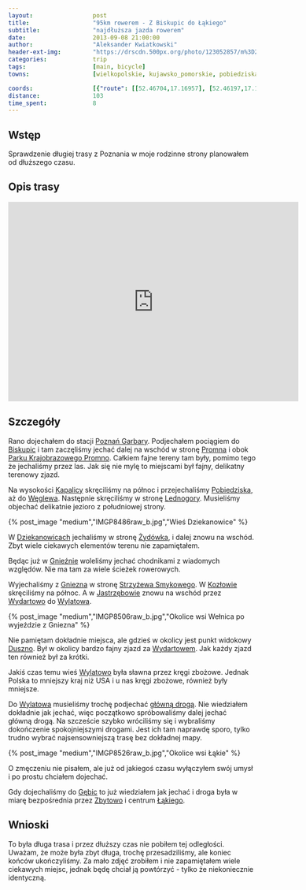 ```yaml
---
layout:                 post
title:                  "95km rowerem - Z Biskupic do Łąkiego"
subtitle:               "najdłuższa jazda rowerem"
date:                   2013-09-08 21:00:00
author:                 "Aleksander Kwiatkowski"
header-ext-img:         "https://drscdn.500px.org/photo/123052857/m%3D2048/782aaa3a676afd37aeaad562ec6b9fb1"
categories:             trip
tags:                   [main, bicycle]
towns:                  [wielkopolskie, kujawsko_pomorskie, pobiedziska, lubowo, gniezno, trzemeszno, mogilno, strzelno]

coords:                 [{"route": [[52.46704,17.16957], [52.46197,17.16888], [52.46092,17.20412], [52.46662,17.22935], [52.45088,17.28669], [52.45883,17.29081], [52.47718,17.28806], [52.51465,17.30626], [52.51475,17.31287], [52.50477,17.33844], [52.51298,17.36634], [52.50791,17.36522], [52.50859,17.38290], [52.51982,17.38883], [52.51815,17.40608], [52.53188,17.44410], [52.52749,17.44925], [52.53282,17.45183], [52.52953,17.49079], [52.53961,17.51448], [52.53178,17.55096], [52.53517,17.58452], [52.53778,17.58855], [52.57979,17.66005], [52.58276,17.66400], [52.57530,17.66932], [52.57613,17.68005], [52.58855,17.69799], [52.57885,17.74966], [52.60815,17.76133], [52.59976,17.80854], [52.60549,17.81772], [52.59731,17.82733], [52.60309,17.82931], [52.60393,17.87677], [52.61169,17.90192], [52.60992,17.94209],  [52.58756,17.99084], [52.57926,17.99196], [52.60080,18.03092], [52.59387,18.07281], [52.61388,18.13590], [52.61513,18.15298]], "type": "bicycle"}]
distance:               103
time_spent:             8
---
```


[wiki-promno-park]:                     https://pl.wikipedia.org/wiki/Park_Krajobrazowy_Promno
[wiki-strzyzewo-smykowe]:               https://pl.wikipedia.org/wiki/Strzy%C5%BCewo_Smykowe
[wiki-15]:                              https://pl.wikipedia.org/wiki/Droga_krajowa_nr_15_(Polska)
[wiki-garbary]:                         https://pl.wikipedia.org/wiki/Pozna%C5%84_Garbary
[wiki-biskupice]:                       https://pl.wikipedia.org/wiki/Biskupice_(powiat_pozna%C5%84ski)
[wiki-promno]:                          https://pl.wikipedia.org/wiki/Promno_(wie%C5%9B_w_wojew%C3%B3dztwie_wielkopolskim)
[wiki-kapalica]:                        https://pl.wikipedia.org/wiki/Kapalica
[wiki-pobiedziska]:                     https://pl.wikipedia.org/wiki/Pobiedziska
[wiki-weglewo]:                         https://pl.wikipedia.org/wiki/W%C4%99glewo_(powiat_pozna%C5%84ski)
[wiki-lednogora]:                       https://pl.wikipedia.org/wiki/Lednog%C3%B3ra
[wiki-dziekanowice]:                    https://pl.wikipedia.org/wiki/Dziekanowice_(wojew%C3%B3dztwo_wielkopolskie)
[wiki-zydowko]:                         https://pl.wikipedia.org/wiki/%C5%BByd%C3%B3wko
[wiki-gniezno]:                         https://pl.wikipedia.org/wiki/Gniezno
[wiki-kozlowo]:                         https://pl.wikipedia.org/wiki/Koz%C5%82owo_(powiat_gnie%C5%BAnie%C5%84ski)
[wiki-jastrzebowo]:                     https://pl.wikipedia.org/wiki/Jastrz%C4%99bowo
[wiki-wydartowo]:                       https://pl.wikipedia.org/wiki/Wydartowo
[wiki-wylatowo]:                        https://pl.wikipedia.org/wiki/Wylatowo
[wiki-gebice]:                          https://pl.wikipedia.org/wiki/G%C4%99bice_(wojew%C3%B3dztwo_kujawsko-pomorskie)
[wiki-zbytowo]:                         https://pl.wikipedia.org/wiki/Zbytowo
[wiki-lakie]:                           https://pl.wikipedia.org/wiki/%C5%81%C4%85kie_(powiat_mogile%C5%84ski)
[wiki-duszno]:                          https://pl.wikipedia.org/wiki/Duszno

Wstęp
-----

Sprawdzenie długiej trasy z Poznania w moje rodzinne strony planowałem od dłuższego czasu.

Opis trasy
----------

<iframe height='405' width='590' frameborder='0' allowtransparency='true' scrolling='no' src='https://www.strava.com/activities/137173051/embed/0010e16016e12f7c106b323900e9a533f70400a8'></iframe>

Szczegóły
---------

Rano dojechałem do stacji [Poznań Garbary][wiki-garbary]. Podjechałem pociągiem do [Biskupic][wiki-biskupice] i
tam zaczęliśmy jechać dalej na wschód w stronę [Promna][wiki-promno] i obok [Parku Krajobrazowego Promno][wiki-promno-park].
Całkiem fajne tereny tam były, pomimo tego że jechaliśmy przez las. Jak się nie mylę to miejscami był fajny, delikatny
terenowy zjazd.

Na wysokości [Kapalicy][wiki-kapalica] skręciliśmy na północ i przejechaliśmy [Pobiedziska][wiki-pobiedziska], aż do
[Węglewa][wiki-weglewo]. Następnie skręciliśmy w stronę [Lednogory][wiki-lednogora].
Musieliśmy objechać delikatnie jezioro z południowej strony.

{% post_image "medium","IMGP8486raw_b.jpg","Wieś Dziekanowice" %}

W [Dziekanowicach][wiki-dziekanowice] jechaliśmy w stronę [Żydówka][wiki-zydowko], i dalej znowu na wschód.
Zbyt wiele ciekawych elementów terenu nie zapamiętałem.

Będąc już w [Gnieźnie][wiki-gniezno] woleliśmy jechać chodnikami z wiadomych względów. Nie ma tam za wiele ścieżek rowerowych.

Wyjechaliśmy z [Gniezna][wiki-gniezno] w stronę [Strzyżewa Smykowego][wiki-strzyzewo-smykowe]. W [Kozłowie][wiki-kozlowo]
skręciliśmy na północ. A w [Jastrzębowie][wiki-jastrzebowo] znowu na wschód przez [Wydartowo][wiki-wydartowo] do
[Wylatowa][wiki-wylatowo].

{% post_image "medium","IMGP8506raw_b.jpg","Okolice wsi Wełnica po wyjeździe z Gniezna" %}

Nie pamiętam dokładnie miejsca, ale gdzieś w okolicy jest punkt widokowy [Duszno][wiki-duszno]. Był w okolicy
bardzo fajny zjazd za
[Wydartowem][wiki-wydartowo]. Jak każdy zjazd ten również był za krótki.

Jakiś czas temu wieś [Wylatowo][wiki-wylatowo] była sławna przez kręgi zbożowe. Jednak Polska to mniejszy kraj niż USA i u
nas kręgi zbożowe, również były mniejsze.

Do [Wylatowa][wiki-wylatowo] musieliśmy trochę podjechać [główną drogą][wiki-15]. Nie wiedziałem dokładnie jak jechać, więc
początkowo spróbowaliśmy dalej jechać główną drogą. Na szczeście szybko wróciliśmy się i wybraliśmy dokończenie
spokojniejszymi drogami.
Jest ich tam naprawdę sporo, tylko trudno wybrać najsensowniejszą trasę bez dokładnej mapy.

{% post_image "medium","IMGP8526raw_b.jpg","Okolice wsi Łąkie" %}

O zmęczeniu nie pisałem, ale już od jakiegoś czasu wyłączyłem swój umysł i po prostu chciałem dojechać.

Gdy dojechaliśmy do [Gębic][wiki-gebice] to już wiedziałem jak jechać i droga była w miarę bezpośrednia przez
[Zbytowo][wiki-zbytowo] i centrum [Łąkiego][wiki-lakie].

Wnioski
-------

To była długa trasa i przez dłuższy czas nie pobiłem tej odległości. Uważam, że może była zbyt długa, trochę przesadziliśmy,
ale koniec końców ukończyliśmy. Za mało zdjęć zrobiłem i nie zapamiętałem wiele ciekawych miejsc, jednak będę chciał ją
powtórzyć - tylko że niekoniecznie identyczną.
